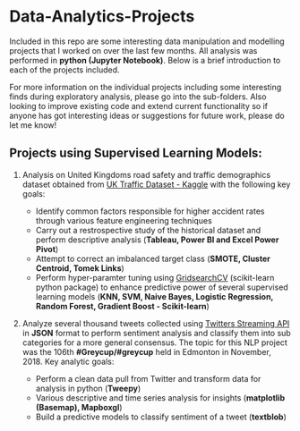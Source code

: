 # Data-Analytics-Projects

Included in this repo are some interesting data manipulation and modelling projects that I worked on over the last few months. All analysis was performed in **python (Jupyter Notebook)**. Below is a brief introduction to each of the projects included. 

For more information on the individual projects including some interesting finds during exploratory analysis, please go into the sub-folders. Also looking to improve existing code and extend current functionality so if anyone has got interesting ideas or suggestions for future work, please do let me know!  


## Projects using Supervised Learning Models: 

1. Analysis on United Kingdoms road safety and traffic demographics dataset obtained from [UK Traffic Dataset - Kaggle](https://www.kaggle.com/tsiaras/uk-road-safety-accidents-and-vehicles#Accident_Information.csv) with the following key goals: 
    * Identify common factors responsible for higher accident rates through various feature engineering techniques
    * Carry out a restrospective study of the historical dataset and perform descriptive analysis (**Tableau, Power BI and Excel Power Pivot**)
    * Attempt to correct an imbalanced target class (**SMOTE, Cluster Centroid, Tomek Links**)
    * Perform hyper-paramter tuning using [GridsearchCV](https://scikit-learn.org/stable/modules/grid_search.html) (scikit-learn python package) to enhance predictive power of several supervised learning models (**KNN, SVM, Naive Bayes, Logistic Regression, Random Forest, Gradient Boost - Scikit-learn**)

2. Analyze several thousand tweets collected using [Twitters Streaming API](http://docs.tweepy.org/en/v3.5.0/api.html) in **JSON** format to perform sentiment analysis and classify them into sub categories for a more general consensus. The topic for this NLP project was the 106th **#Greycup/#greycup** held in Edmonton in November, 2018. Key analytic goals:
    * Perform a clean data pull from Twitter and transform data for analysis in python (**Tweepy**)
    * Various descriptive and time series analysis for insights (**matplotlib (Basemap), Mapboxgl**)
    * Build a predictive models to classify sentiment of a tweet (**textblob**)
 

   
 
    
